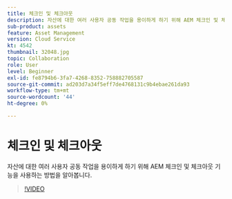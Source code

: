 ```yaml
---
title: 체크인 및 체크아웃
description: 자산에 대한 여러 사용자 공동 작업을 용이하게 하기 위해 AEM 체크인 및 체크아웃 기능을 사용하는 방법을 알아봅니다.
sub-product: assets
feature: Asset Management
version: Cloud Service
kt: 4542
thumbnail: 32048.jpg
topic: Collaboration
role: User
level: Beginner
exl-id: fe8794b6-3fa7-4268-8352-758882705587
source-git-commit: ad203d7a34f5eff7de4768131c9b4ebae261da93
workflow-type: tm+mt
source-wordcount: '44'
ht-degree: 0%

---
```


# 체크인 및 체크아웃

자산에 대한 여러 사용자 공동 작업을 용이하게 하기 위해 AEM 체크인 및 체크아웃 기능을 사용하는 방법을 알아봅니다.

>[!VIDEO](https://video.tv.adobe.com/v/32048/?quality=12&learn=on&hidetitle=true)
